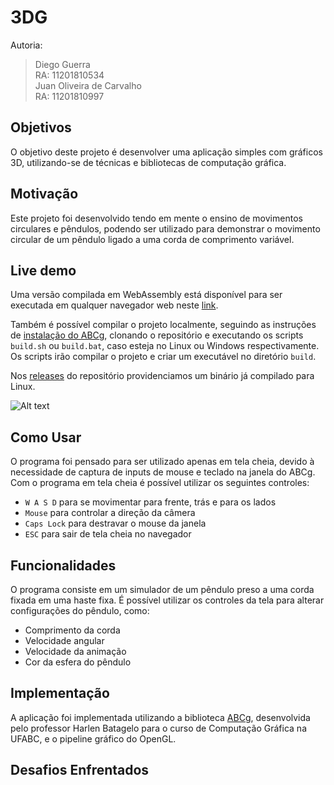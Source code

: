 # 3DG

Autoria:
> Diego Guerra<br> 
> RA: 11201810534<br>
> Juan Oliveira de Carvalho<br> 
> RA: 11201810997<br>

## Objetivos

O objetivo deste projeto é desenvolver uma aplicação simples com gráficos 3D, utilizando-se de técnicas e bibliotecas de computação gráfica.

## Motivação

Este projeto foi desenvolvido tendo em mente o ensino de movimentos circulares e pêndulos, podendo ser utilizado para demonstrar o 
movimento circular de um pêndulo ligado a uma corda de comprimento variável.

## Live demo

Uma versão compilada em WebAssembly está disponível para ser executada em qualquer navegador web neste [link](https://diegoguerra00.github.io/3DG/pendulum/).

Também é possível compilar o projeto localmente, seguindo as instruções de [instalação do ABCg](https://hbatagelo.github.io/cg/config.html), clonando o repositório e executando os scripts
```build.sh``` ou ```build.bat```, caso esteja no Linux ou Windows respectivamente. Os scripts irão compilar o projeto e criar um executável no diretório ```build```.

Nos [releases]() do repositório providenciamos um binário já compilado para Linux.

![Alt text]()

## Como Usar

O programa foi pensado para ser utilizado apenas em tela cheia, devido à necessidade de captura de inputs de mouse e teclado na janela 
do ABCg. Com o programa em tela cheia é possível utilizar os seguintes controles:

-   ```W A S D``` para se movimentar para frente, trás e para os lados
-   ```Mouse``` para controlar a direção da câmera
-   ```Caps Lock``` para destravar o mouse da janela
-   ```ESC``` para sair de tela cheia no navegador

## Funcionalidades

O programa consiste em um simulador de um pêndulo preso a uma corda fixada em uma haste fixa. É possível utilizar os controles da tela
para alterar configurações do pêndulo, como:

-   Comprimento da corda
-   Velocidade angular
-   Velocidade da animação
-   Cor da esfera do pêndulo

## Implementação
A aplicação foi implementada utilizando a biblioteca [ABCg](https://github.com/hbatagelo/abcg), desenvolvida pelo professor Harlen Batagelo para o curso de Computação Gráfica na UFABC, e o pipeline gráfico do OpenGL.

## Desafios Enfrentados
